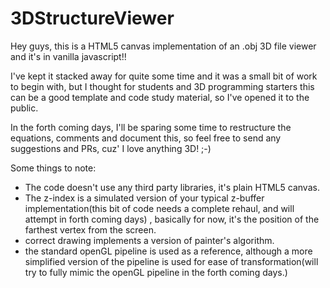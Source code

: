# 3DStructureViewer

Hey guys, this is a HTML5 canvas implementation of an .obj 3D file viewer and it's in vanilla javascript!! 

I've kept it stacked away for quite some time and it was a small bit of work to begin with, but I thought for students and 3D programming starters
this can be a good template and code study material, so I've opened it to the public.  
  
In the forth coming days, I'll be sparing some time to restructure the equations, comments and document this, so feel free to send any suggestions and PRs, cuz' 
I love anything 3D! ;-)


Some things to note:
- The code doesn't use any third party libraries, it's plain HTML5 canvas.
- The z-index is a simulated version of your typical z-buffer implementation(this bit of code needs a complete rehaul, and will attempt in forth coming days) ,
  basically for now, it's the position of the farthest vertex from the screen.
- correct drawing implements a version of painter's algorithm.
- the standard openGL pipeline is used as a reference, although a more simplified version of the pipeline is used for ease of transformation(will try to 
  fully mimic the openGL pipeline in the forth coming days.)
  
